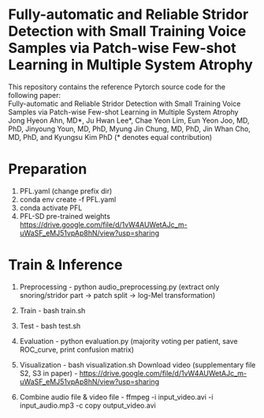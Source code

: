 # Fully-automatic and Reliable Stridor Detection with Small Training Voice Samples via Patch-wise Few-shot Learning in Multiple System Atrophy
This repository contains the reference Pytorch source code for the following paper:
<br/>
Fully-automatic and Reliable Stridor Detection with Small Training Voice Samples via Patch-wise Few-shot Learning in Multiple System Atrophy
Jong Hyeon Ahn, MD*, Ju Hwan Lee*, Chae Yeon Lim, Eun Yeon Joo, MD, PhD, Jinyoung Youn, MD, PhD, Myung Jin Chung, MD, PhD, Jin Whan Cho, MD, PhD, and Kyungsu Kim PhD (* denotes equal contribution)

# Preparation
1. PFL.yaml (change prefix dir)
2. conda env create -f PFL.yaml
3. conda activate PFL
4. PFL-SD pre-trained weights
https://drive.google.com/file/d/1vW4AUWetAJc_m-uWaSF_eMJ51vpAp8hN/view?usp=sharing

# Train & Inference 
1. Preprocessing - python audio_preprocessing.py (extract only snoring/stridor part -> patch split -> log-Mel transformation) 

2. Train - bash train.sh 

3. Test - bash test.sh 

4. Evaluation - python evaluation.py (majority voting per patient, save ROC_curve, print confusion matrix)

5. Visualization - bash visualization.sh
Download video (supplementary file S2, S3 in paper) - https://drive.google.com/file/d/1vW4AUWetAJc_m-uWaSF_eMJ51vpAp8hN/view?usp=sharing

6. Combine audio file & video file - ffmpeg -i input_video.avi -i input_audio.mp3 -c copy output_video.avi

